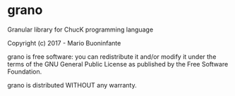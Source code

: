 # grano

Granular library for ChucK programming language

  Copyright (c) 2017 - Mario Buoninfante

  grano is free software: you can redistribute it and/or modify
  it under the terms of the GNU General Public License as published by
  the Free Software Foundation.

  grano is distributed WITHOUT any warranty.
  
  
